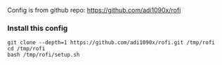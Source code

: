 Config is from github repo: https://github.com/adi1090x/rofi

### Install this config
```
git clone --depth=1 https://github.com/adi1090x/rofi.git /tmp/rofi
cd /tmp/rofi
bash /tmp/rofi/setup.sh
```
